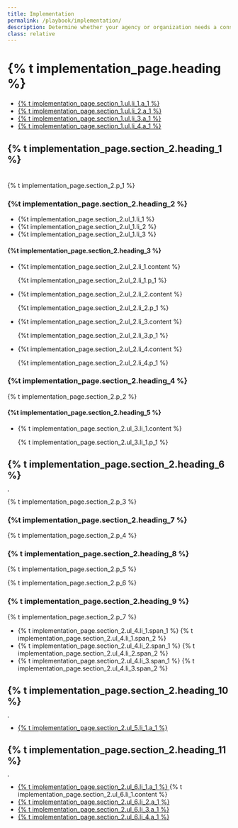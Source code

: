 ```yaml
---
title: Implementation
permalink: /playbook/implementation/
description: Determine whether your agency or organization needs a consumer identity management system.
class: relative
---
```


<div class="bg-navy">
  <div class="container cntnr-wide px2 py3">
    <h1 class="m0 white">
      {% t implementation_page.heading %}
    </h1>
  </div>
</div>
<div class="bg-white">
  <div class="container cntnr-wide px2 pt4 pb5">
    <div class="clearfix">
      <nav id="pb-nav--side-cntnr" class="sm-col-right sm-col-3 sm-show">
        <ul id="pb-nav--side" class="list-reset pt2 red nav">
          <li class="mb2">
            <a class="h5 serif" href="#protecting">
              {% t implementation_page.section_1.ul.li_1.a_1 %}
            </a>
          </li>
          <li class="mb2">
            <a class="h5 serif" href="#consumer-identity">
              {% t implementation_page.section_1.ul.li_2.a_1 %}
            </a>
          </li>
          <li class="mb2">
            <a class="h5 serif" href="#implementation">
              {% t implementation_page.section_1.ul.li_3.a_1 %}
            </a>
          </li>
          <li class="mb2">
            <a class="h5 serif" href="#resources">
              {% t implementation_page.section_1.ul.li_4.a_1 %}
            </a>
          </li>
        </ul>
      </nav>
      <div class="sm-col sm-col-8 mb2">
        <h2 id="protecting" class="mt0 mb1 pt2">
          {% t implementation_page.section_2.heading_1 %}
        </h2><img alt="" class="mb3" src="{{ '/assets/img/hr-red-4.svg' | prepend: site.baseurl }}" height="6">
        <p class="mb4 serif fs-20p">
          {% t implementation_page.section_2.p_1 %}
        </p>
        <h3 class="mt0 mb2">
          {%t implementation_page.section_2.heading_2 %}
        </h3>
        <ul class="mb3 pl2 ml2 serif teal">
          <li class="mb2">
            <span class="gray">
              {%t implementation_page.section_2.ul_1.li_1 %}
            </span>
          </li>
          <li class="mb2">
            <span class="gray">
              {%t implementation_page.section_2.ul_1.li_2 %}
            </span>
          </li>
          <li class="mb2">
            <span class="gray">
              {%t implementation_page.section_2.ul_1.li_3 %}
            </span>
          </li>
        </ul>
        <h4 class="mt0 mb2">
          {%t implementation_page.section_2.heading_3 %}
        </h4>
        <ul class="list-reset mb4 list-checked">
          <li class="mb3 pl3">
            <div class="mb1 serif bold">
              {%t implementation_page.section_2.ul_2.li_1.content %}
            </div>
            <p class="h3">
              {%t implementation_page.section_2.ul_2.li_1.p_1 %}
            </p>
          </li>
          <li class="mb3 pl3">
            <div class="mb1 serif bold">
              {%t implementation_page.section_2.ul_2.li_2.content %}
            </div>
            <p class="h3">
              {%t implementation_page.section_2.ul_2.li_2.p_1 %}
            </p>
          </li>
          <li class="mb3 pl3">
            <div class="mb1 serif bold">
              {%t implementation_page.section_2.ul_2.li_3.content %}
            </div>
            <p class="h3">
              {%t implementation_page.section_2.ul_2.li_3.p_1 %}
            </p>
          </li>
          <li class="mb3 pl3">
            <div class="mb1 serif bold">
              {%t implementation_page.section_2.ul_2.li_4.content %}
            </div>
            <p class="h3">
              {%t implementation_page.section_2.ul_2.li_4.p_1 %}
            </p>
          </li>
        </ul>
        <h3 class="mt0 mb2">
          {%t implementation_page.section_2.heading_4 %}
        </h3>
        <p class="mb3 serif fs-20p">
          {% t implementation_page.section_2.p_2 %}
        </p>
        <h4 class="mt0 mb2">
          {%t implementation_page.section_2.heading_5 %}
        </h4>
        <ul class="list-reset mb3 list-checked">
          <li class="mb3 pl3">
            <div class="mb1 serif bold">
              {% t implementation_page.section_2.ul_3.li_1.content %}
            </div>
            <p class="h3">
              {% t implementation_page.section_2.ul_3.li_1.p_1 %}
            </p>
          </li>
        </ul>
        <h2 id="consumer-identity" class="mt0 mb1 pt2">
          {% t implementation_page.section_2.heading_6 %}
        </h2>
        <img alt="hr" class="mb3" src="{{ '/assets/img/hr-red-5.svg' | prepend: site.baseurl }}" height="6">
        <p class="mb5 serif fs-20p">
          {% t implementation_page.section_2.p_3 %}
        </p>
        <h3 class="mt0 mb1">
          {%t implementation_page.section_2.heading_7 %}
        </h3>
        <p class="mb3 h3">
          {% t implementation_page.section_2.p_4 %}
        </p>
        <h3 class="mt0 mb1">
          {% t implementation_page.section_2.heading_8 %}
        </h3>
        <p class="h3">
          {% t implementation_page.section_2.p_5 %}
        </p>
        <p class="mb3 h3">
          {% t implementation_page.section_2.p_6 %}
        </p>
        <h3 class="mt0 mb1">
          {% t implementation_page.section_2.heading_9 %}
        </h3>
        <p class="mb3 h3">
          {% t implementation_page.section_2.p_7 %}
        </p>
        <ul class="mt0 mb5 ml1 pl1 teal h3">
          <li class="mb2">
            <span class="gray">
              <span class="bold">
                {% t implementation_page.section_2.ul_4.li_1.span_1 %}
              </span>
              {% t implementation_page.section_2.ul_4.li_1.span_2 %}
            </span>
          </li>
          <li class="mb2">
            <span class="gray">
              <span class="bold">
                {% t implementation_page.section_2.ul_4.li_2.span_1 %}
              </span>
                {% t implementation_page.section_2.ul_4.li_2.span_2 %}
              </span>
          </li>
          <li class="mb2">
            <span class="gray">
              <span class="bold">
                {% t implementation_page.section_2.ul_4.li_3.span_1 %}
              </span> 
              {% t implementation_page.section_2.ul_4.li_3.span_2 %}
            </span>
          </li>
        </ul>
        <h2 id="implementation" class="mb2 pt2">
          {% t implementation_page.section_2.heading_10 %}
        </h2>
        <img alt="hr" class="mb3" src="{{ '/assets/img/hr-red-6.svg' | prepend: site.baseurl }}" height="6">
        <ul class="list-reset mb5 h3">
          <li class="mb2">
            <a href="https://pages.18f.gov/identity-dev-docs/" target="_blank">
              {% t implementation_page.section_2.ul_5.li_1.a_1 %}
            </a>
          </li>
        </ul>
        <h2 id="resources" class="mb2 pt2">
          {% t implementation_page.section_2.heading_11 %}
        </h2>
        <img alt="hr" class="mb3" src="{{ '/assets/img/hr-red-7.svg' | prepend: site.baseurl }}" height="6">
        <ul class="list-reset mb3 h3">
          <li class="mb2">
            <a href="https://pages.nist.gov/800-63-3/" target="_blank">
              {% t implementation_page.section_2.ul_6.li_1.a_1 %}
            </a> 
            {% t implementation_page.section_2.ul_6.li_1.content %}
          </li>
          <li class="mb2">
            <a href="https://playbook.cio.gov/#introduction" target="_blank">
              {% t implementation_page.section_2.ul_6.li_2.a_1 %}
            </a>
          </li>
          <li class="mb2">
            <a href="https://github.com/18F/identity-idp" target="_blank">
              {% t implementation_page.section_2.ul_6.li_3.a_1 %}
            </a>
          </li>
          <li class="mb2">
            <a href="https://en.wikipedia.org/wiki/On_the_Internet,_nobody_knows_you%27re_a_dog" target="_blank">
              {% t implementation_page.section_2.ul_6.li_4.a_1 %}
            </a>
          </li>
        </ul>
      </div>
    </div>
  </div>
</div>
